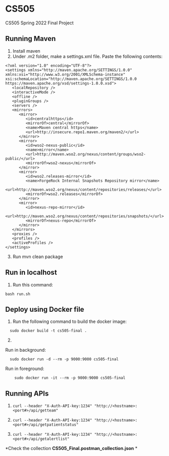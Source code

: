 # CS505
CS505 Spring 2022 Final Project

## Running Maven
1. Install maven
2. Under .m2 folder, make a settings.xml file. Paste the following contents:
```
<?xml version="1.0" encoding="UTF-8"?>
<settings xmlns="http://maven.apache.org/SETTINGS/1.0.0" xmlns:xsi="http://www.w3.org/2001/XMLSchema-instance" xsi:schemaLocation="http://maven.apache.org/SETTINGS/1.0.0 https://maven.apache.org/xsd/settings-1.0.0.xsd">
   <localRepository />
   <interactiveMode />
   <offline />
   <pluginGroups />
   <servers />
   <mirrors>
      <mirror>
         <id>centralhttps</id>
         <mirrorOf>central</mirrorOf>
         <name>Maven central https</name>
         <url>http://insecure.repo1.maven.org/maven2/</url>
      </mirror>
      <mirror>
         <id>wso2-nexus-public</id>
         <name>mirror</name>
         <url>http://maven.wso2.org/nexus/content/groups/wso2-public/</url>
         <mirrorOf>wso2-nexus</mirrorOf>
      </mirror>
      <mirror>
         <id>wso2.releases-mirror</id>
         <name>ForgeRock Internal Snapshots Repository mirror</name>
         <url>http://maven.wso2.org/nexus/content/repositories/releases/</url>
         <mirrorOf>wso2.releases</mirrorOf>
      </mirror>
      <mirror>
         <id>nexus-repo-mirror</id>
         <url>http://maven.wso2.org/nexus/content/repositories/snapshots/</url>
         <mirrorOf>nexus-repo</mirrorOf>
      </mirror>
   </mirrors>
   <proxies />
   <profiles />
   <activeProfiles />
</settings>
```
3. Run mvn clean package

## Run in localhost
1. Run this command:
```
bash run.sh
```

## Deploy using Docker file
1. Run the following command to build the docker image:
```
  sudo docker build -t cs505-final .
```
2. 
Run in background:
```
  sudo docker run -d --rm -p 9000:9000 cs505-final
```
Run in foreground:
```
    sudo docker run -it --rm -p 9000:9000 cs505-final
```

## Running APIs
1. ```
   curl --header "X-Auth-API-key:1234" "http://<hostname>:<port#>/api/getteam"
   ```
2. ```
   curl --header "X-Auth-API-key:1234" "http://<hostname>:<port#>/api/getpatientstatus"
   ```
3. ```
   curl --header "X-Auth-API-key:1234" "http://<hostname>:<port#>/api/getalertlist"
   ```

*Check the collection **CS505_Final.postman_collection.json** *